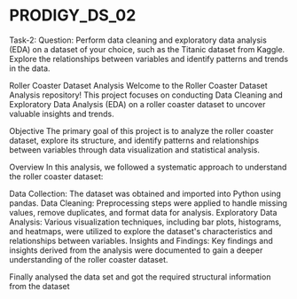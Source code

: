 # PRODIGY_DS_02
Task-2:
Question: Perform data cleaning and exploratory data analysis (EDA) on a dataset of your choice, such as the Titanic dataset from Kaggle. 
Explore the relationships between variables and identify patterns and trends in the data.


Roller Coaster Dataset Analysis
Welcome to the Roller Coaster Dataset Analysis repository!
This project focuses on conducting Data Cleaning and Exploratory Data Analysis (EDA) on a roller coaster dataset to uncover valuable insights and trends.

Objective
The primary goal of this project is to analyze the roller coaster dataset, explore its structure,
and identify patterns and relationships between variables through data visualization and statistical analysis.

Overview
In this analysis, we followed a systematic approach to understand the roller coaster dataset:

Data Collection: The dataset was obtained and imported into Python using pandas.
Data Cleaning: Preprocessing steps were applied to handle missing values, remove duplicates, and format data for analysis.
Exploratory Data Analysis: Various visualization techniques, including bar plots, histograms, and heatmaps, were utilized to explore the dataset's characteristics and relationships between variables.
Insights and Findings: Key findings and insights derived from the analysis were documented to gain a deeper understanding of the roller coaster dataset.

 Finally analysed the data set and got the required structural information from the dataset

